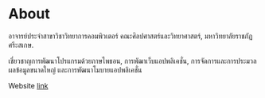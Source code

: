 # About

อาจารย์ประจำสาขาวิชาวิทยาการคอมพิวเตอร์ คณะศิลปศาสตร์และวิทยาศาสตร์, มหาวิทยาลัยราชภัฏศรีะสเกษ.

เชี่ยวชาญการพัฒนาโปรแกรมด้วยภาษไพธอน, การพัฒาเว็บแอปพลิเคชั่น, การจัดการและการประมวลผลข้อมูลขนาดใหญ่ และการพัฒนาโมบายแอปพลิเคชั่น

Website [link](https://numvarn.github.io/resume)

